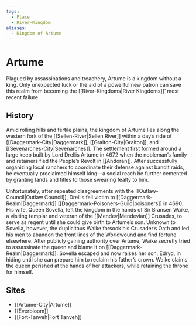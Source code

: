 ```yaml
---
tags:
  - Place
  - River-Kingdom
aliases:
  - Kingdom of Artume
---
```

# Artume
Plagued by assassinations and treachery, Artume is a kingdom without a king. Only unexpected luck or the aid of a powerful new patron can save this realm from becoming the [[River-Kingdoms|River Kingdoms]]’ most recent failure.  
## History
Amid rolling hills and fertile plains, the kingdom of Artume lies along the western fork of the [[Sellen-River|Sellen River]] within a day’s ride of [[Daggermark-City|Daggermark]], [[Gralton-City|Gralton]], and [[Sevenarches-City|Sevenarches]]. The settlement first formed around a large keep built by Lord Drellis Artume in 4672 when the nobleman’s family and retainers fled the People’s Revolt in [[Andoran]]. After successfully organizing local ranchers to coordinate their defense against bandit raids, he eventually proclaimed himself king—a social reach he further cemented by granting lands and titles to those swearing fealty to him.

Unfortunately, after repeated disagreements with the [[Outlaw-Council|Outlaw Council]], Drellis fell victim to [[Daggermark-Realm|Daggermark]] [[Daggermark-Poisoners-Guild|poisoners]] in 4690. His wife, Queen Sovella, left the kingdom in the hands of Sir Bransen Waike, a visiting templar and veteran of the [[Mendev|Mendevian]] Crusades, to serve as regent until she could give birth to Artume’s son. Unknown to Sovella, however, the duplicitous Waike forsook his Crusader’s Oath and led his men to abandon the front lines of the Worldwound and find fortune elsewhere. After publicly gaining authority over Artume, Waike secretly tried to assassinate the queen and blame it on [[Daggermark-Realm|Daggermark]]. Sovella escaped and now raises her son, Edryd, in hiding until she can prepare him to reclaim his father’s crown. Waike claims the queen perished at the hands of her attackers, while retaining the throne for himself.

## Sites
- [[Artume-City|Artume]]  
- [[Everbloom]]
- [[Fort-Tanveh|Fort Tanveh]]
